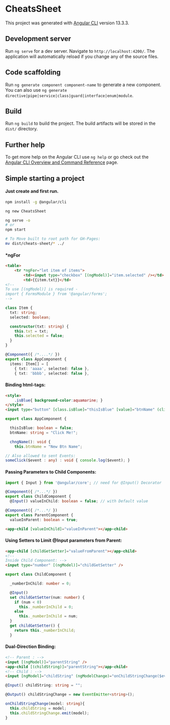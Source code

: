 # CheatsSheet

This project was generated with [Angular CLI](https://github.com/angular/angular-cli) version 13.3.3.

## Development server

Run `ng serve` for a dev server. Navigate to `http://localhost:4200/`. The application will automatically reload if you change any of the source files.

## Code scaffolding

Run `ng generate component component-name` to generate a new component. You can also use `ng generate directive|pipe|service|class|guard|interface|enum|module`.

## Build

Run `ng build` to build the project. The build artifacts will be stored in the `dist/` directory.

## Further help

To get more help on the Angular CLI use `ng help` or go check out the [Angular CLI Overview and Command Reference](https://angular.io/cli) page.

## Simple starting a project

#### Just create and first run.

```sh
npm install -g @angular/cli

ng new CheatsSheet

ng serve -o
# or
npm start

# To Move built to root path for GH-Pages:
mv dist/cheats-sheet/* ../
```

#### *ngFor

```html
<table>
    <tr *ngFor="let item of items">
        <td><input type="checkbox" [(ngModel)]="item.selected" /></td>
        <td>{{item.txt}}</td>
<!--
To use [(ngModel)] is required - 
import { FormsModule } from '@angular/forms';
-->        
```

```ts
class Item {
  txt: string;
  selected: boolean;

  constructor(txt: string) {
    this.txt = txt;
    this.selected = false;
  }
}

@Component({ /*....*/ })
export class AppComponent {
  items: Item[] = [
    { txt: 'aaaa', selected: false },
    { txt: 'bbbb', selected: false },
```

#### Binding html-tags:

```html
<style>
    .isBlue{ background-color:aquamarine; }
</style>
<input type="button" [class.isBlue]="thisIsBlue" [value]="btnName" (click)="chngName()" />
```
```ts
export class AppComponent {

  thisIsBlue: boolean = false;
  btnName: string = "Click Me!";

  chngName(): void {
    this.btnName = "New Btn Name";

// Also allowed to sent Events:
someClick($event : any) : void { console.log($event); }
```

#### Passing Parameters to Child Components:

```ts
import { Input } from '@angular/core'; // need for @Input() Decorator

@Component({ /*...*/ })
export class ChildComponent {
  @Input() valueInChild: boolean = false; // with Default value

@Component({ /*...*/ })
export class ParentComponent {
  valueInParent: boolean = true;
```
```html
<app-child [valueInChild]="valueInParent"></app-child>
```

#### Using Setters to Limit @Input parameters from Parent:

```html
<app-child [childGetSetter]="valueFromParent"></app-child>
<!--
Inside Child Component: -->
<input type="number" [(ngModel)]="childGetSetter" />
```
```ts
export class ChildComponent {

  _numberInChild: number = 0;

  @Input()
  set childGetSetter(num: number) {
    if (num < 0)
      this._numberInChild = 0;
    else
      this._numberInChild = num;
  }
  get childGetSetter() { 
    return this._numberInChild;
  }
```

#### Dual-Direction Binding:
```html
<!-- Parent : -->
<input [(ngModel)]="parentString" />
<app-child [(childString)]="parentString"></app-child>
<!-- Child : -->
<input [ngModel]="childString" (ngModelChange)="onChildStringChange($event)" />
```
```ts
@Input() childString: string = "";

@Output() childStringChange = new EventEmitter<string>();

onChildStringChange(model: string){
  this.childString = model;
  this.childStringChange.emit(model);
}
```



